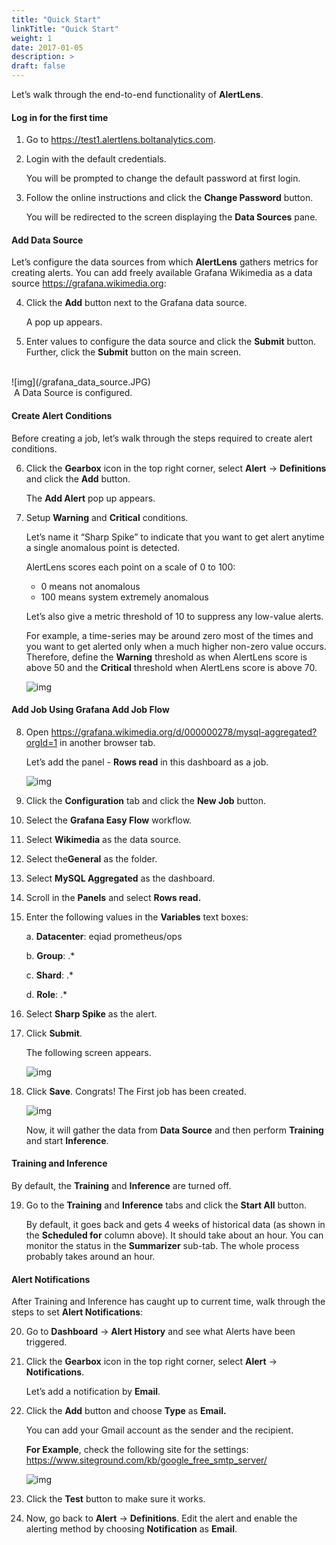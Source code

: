 ```yaml
---
title: "Quick Start"
linkTitle: "Quick Start"
weight: 1
date: 2017-01-05
description: >
draft: false
---
```




Let’s walk through the end-to-end functionality of **AlertLens**.

#### Log in for the first time

1. Go to https://test1.alertlens.boltanalytics.com.

2. Login with the default credentials.

   You will be prompted to change the default password at first login.

3. Follow the online instructions and click the **Change Password** button.

   You will be redirected to the screen displaying the **Data Sources** pane.

#### Add Data Source

Let’s configure the data sources from which **AlertLens** gathers metrics for creating alerts. You can add freely available Grafana Wikimedia as a data source https://grafana.wikimedia.org:

4. Click the **Add** button next to the Grafana data source.

   A pop up appears.

5. Enter values to configure the data source and click the **Submit** button. Further, click the **Submit** button on the main screen.
<br>
![img](/grafana_data_source.JPG)<br>
​    A Data Source is configured.

#### Create Alert Conditions

Before creating a job, let’s walk through the steps required to create alert conditions.

6. Click the **Gearbox** icon in the top right corner, select **Alert** -> **Definitions** and click the **Add** button.

   The **Add Alert** pop up appears.

7. Setup **Warning** and **Critical** conditions.



   Let’s name it “Sharp Spike” to indicate that you want to get alert anytime a single anomalous point is detected.

   AlertLens scores each point on a scale of 0 to 100:

    - 0 means not anomalous
    - 100 means system extremely anomalous

    Let’s also give a metric threshold of 10 to suppress any low-value alerts.

    For example, a time-series may be around zero most of the times and you want to get alerted only when a much higher non-zero value occurs. Therefore, define the **Warning** threshold as when AlertLens score is above 50 and the **Critical** threshold when AlertLens score is above 70.

    ![img](/alert_definitions.PNG)



#### Add Job Using Grafana Add Job Flow

8. Open https://grafana.wikimedia.org/d/000000278/mysql-aggregated?orgId=1 in another browser tab.

    Let’s add the panel - **Rows read** in this dashboard as a job.

    ![img](/grafana_dashboard.PNG)

9. Click the **Configuration** tab and click the **New Job** button.

10. Select the **Grafana Easy Flow** workflow.

11. Select **Wikimedia** as the data source.

12. Select the**General** as the folder.

13. Select **MySQL Aggregated** as the dashboard.

14. Scroll in the **Panels** and select **Rows read.**

15. Enter the following values in the **Variables** text boxes:

     a.   **Datacenter**: eqiad prometheus/ops

     b.   **Group**: .*

     c.    **Shard**: .*

     d.   **Role**: .*

16. Select **Sharp Spike** as the alert.

17. Click **Submit**.

    The following screen appears.

    ![img](/job_summary.PNG)

18. Click **Save**. Congrats! The First job has been created.

    ![img](/job_created.PNG)

    Now, it will gather the data from **Data Source** and then perform **Training** and start **Inference**.  

#### Training and Inference



By default, the **Training** and **Inference** are turned off.

19. Go to the **Training** and **Inference** tabs and click the **Start All** button.

    By default, it goes back and gets 4 weeks of historical data (as shown in the **Scheduled for** column above). It should take about an hour. You can monitor the status in the **Summarizer** sub-tab. The whole process probably takes around an hour.

#### Alert Notifications

After Training and Inference has caught up to current time, walk through the steps to set **Alert Notifications**:

20. Go to **Dashboard** -> **Alert History** and see what Alerts have been triggered.

21. Click the **Gearbox** icon in the top right corner, select **Alert** -> **Notifications**.

    Let’s add a notification by **Email**.

22. Click the **Add** button and choose **Type** as **Email.**

    You can add your Gmail account as the sender and the recipient.

    **For Example**, check the following site for the settings: https://www.siteground.com/kb/google_free_smtp_server/



    ![img](/notification_email.PNG)

23. Click the **Test** button to make sure it works.

24. Now, go back to **Alert** -> **Definitions**. Edit the alert and enable the alerting method by choosing **Notification**  as **Email**.
